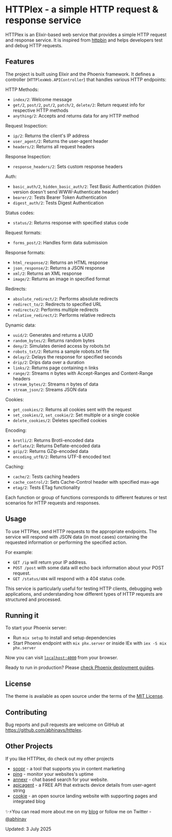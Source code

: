 # HTTPlex - a simple HTTP request & response service

HTTPlex is an Elixir-based web service that provides a simple HTTP request and response service. It is inspired from [httpbin](https://httpbin.org/) and helps developers test and debug HTTP requests.

## Features

The project is built using Elixir and the Phoenix framework. It defines a controller (`HTTPlexWeb.APIController`) that handles various HTTP endpoints:

HTTP Methods:

- `index/2`: Welcome message
- `get/2`, `post/2`, `put/2`, `patch/2`, `delete/2`: Return request info for respective HTTP methods
- `anything/2`: Accepts and returns data for any HTTP method

Request Inspection:

- `ip/2`: Returns the client's IP address
- `user_agent/2`: Returns the user-agent header
- `headers/2`: Returns all request headers

Response Inspection:

- `response_headers/2`: Sets custom response headers

Auth:

- `basic_auth/2`, `hidden_basic_auth/2`: Test Basic Authentication (hidden version doesn't send WWW-Authenticate header)
- `bearer/2`: Tests Bearer Token Authentication
- `digest_auth/2`: Tests Digest Authentication

Status codes:

- `status/2`: Returns response with specified status code

Request formats:

- `forms_post/2`: Handles form data submission

Response formats:

- `html_response/2`: Returns an HTML response
- `json_response/2`: Returns a JSON response
- `xml/2`: Returns an XML response
- `image/2`: Returns an image in specified format

Redirects:

- `absolute_redirect/2`: Performs absolute redirects
- `redirect_to/2`: Redirects to specified URL
- `redirectx/2`: Performs multiple redirects
- `relative_redirect/2`: Performs relative redirects

Dynamic data:

- `uuid/2`: Generates and returns a UUID
- `random_bytes/2`: Returns random bytes
- `deny/2`: Simulates denied access by robots.txt
- `robots_txt/2`: Returns a sample robots.txt file
- `delay/2`: Delays the response for specified seconds
- `drip/2`: Drips data over a duration
- `links/2`: Returns page containing n links
- `range/2`: Streams n bytes with Accept-Ranges and Content-Range headers
- `stream_bytes/2`: Streams n bytes of data
- `stream_json/2`: Streams JSON data

Cookies:

- `get_cookies/2`: Returns all cookies sent with the request
- `set_cookies/2`, `set_cookie/2`: Set multiple or a single cookie
- `delete_cookies/2`: Deletes specified cookies

Encoding:

- `brotli/2`: Returns Brotli-encoded data
- `deflate/2`: Returns Deflate-encoded data
- `gzip/2`: Returns GZip-encoded data
- `encoding_utf8/2`: Returns UTF-8 encoded text

Caching:

- `cache/2`: Tests caching headers
- `cache_control/2`: Sets Cache-Control header with specified max-age
- `etag/2`: Tests ETag functionality

Each function or group of functions corresponds to different features or test scenarios for HTTP requests and responses.

## Usage

To use HTTPlex, send HTTP requests to the appropriate endpoints. The service will respond with JSON data (in most cases) containing the requested information or performing the specified action.

For example:

- `GET /ip` will return your IP address.
- `POST /post` with some data will echo back information about your POST request.
- `GET /status/404` will respond with a 404 status code.

This service is particularly useful for testing HTTP clients, debugging web applications, and understanding how different types of HTTP requests are structured and processed.

## Running it

To start your Phoenix server:

- Run `mix setup` to install and setup dependencies
- Start Phoenix endpoint with `mix phx.server` or inside IEx with `iex -S mix phx.server`

Now you can visit [`localhost:4000`](http://localhost:4000) from your browser.

Ready to run in production? Please [check Phoenix deployment guides](https://hexdocs.pm/phoenix/deployment.html).

## License

The theme is available as open source under the terms of the [MIT License](https://opensource.org/licenses/MIT).

## Contributing

Bug reports and pull requests are welcome on GitHub at <https://github.com/abhinavs/httplex>.

## Other Projects

If you like HTTPlex, do check out my other projects

- [soopr](https://www.soopr.co) - a tool that supports you in content marketing
- [ping](https://www.apicblocks.com/ping) - monitor your websites's uptime
- [annexr](https://www.annexr.com) - chat based search for your website.
- [apicagent](https://www.apicagent.com) - a FREE API that extracts device details from user-agent string
- [cookie](https://github.com/abhinavs/cookie) - an open source landing website with supporting pages and integrated blog

✨⚡You can read more about me on my [blog](https://www.abhinav.co/about/) or follow me on Twitter - [@abhinav](https://x.com/abhinav)

Updated: 3 July 2025
